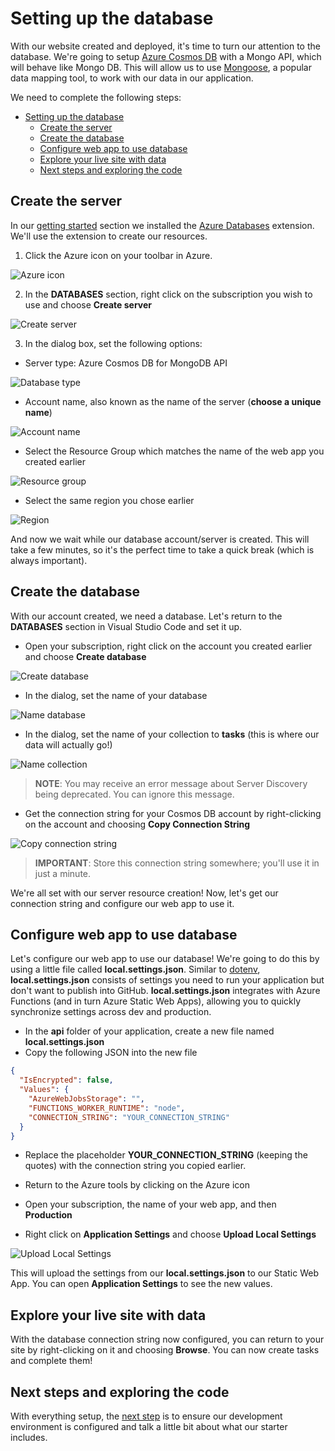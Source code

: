 # Setting up the database

With our website created and deployed, it's time to turn our attention to the database. We're going to setup [Azure Cosmos DB](https://azure.microsoft.com/services/cosmos-db/) with a Mongo API, which will behave like Mongo DB. This will allow us to use [Mongoose](https://mongoosejs.com/), a popular data mapping tool, to work with our data in our application.

We need to complete the following steps:

- [Setting up the database](#setting-up-the-database)
  - [Create the server](#create-the-server)
  - [Create the database](#create-the-database)
  - [Configure web app to use database](#configure-web-app-to-use-database)
  - [Explore your live site with data](#explore-your-live-site-with-data)
  - [Next steps and exploring the code](#next-steps-and-exploring-the-code)

## Create the server

In our [getting started](getting-started.md) section we installed the [Azure Databases](https://marketplace.visualstudio.com/items?itemName=ms-azuretools.vscode-cosmosdb) extension. We'll use the extension to create our resources.

1. Click the Azure icon on your toolbar in Azure.

![Azure icon](images/Azure.png)

2. In the **DATABASES** section, right click on the subscription you wish to use and choose **Create server**

![Create server](images/cosmos-create-server.png)

3. In the dialog box, set the following options:

- Server type: Azure Cosmos DB for MongoDB API

![Database type](images/cosmos-server-type.png)

- Account name, also known as the name of the server (**choose a unique name**)

![Account name](images/cosmos-server-name.png)

- Select the Resource Group which matches the name of the web app you created earlier

![Resource group](images/cosmos-server-rg.png)

- Select the same region you chose earlier

![Region](images/cosmos-server-region.png)

And now we wait while our database account/server is created. This will take a few minutes, so it's the perfect time to take a quick break (which is always important).

## Create the database

With our account created, we need a database. Let's return to the **DATABASES** section in Visual Studio Code and set it up.

- Open your subscription, right click on the account you created earlier and choose **Create database**

![Create database](images/cosmos-create-database.png)

- In the dialog, set the name of your database

![Name database](images/cosmos-database-name.png)

- In the dialog, set the name of your collection to **tasks** (this is where our data will actually go!)

![Name collection](images/cosmos-collection-name.png)

> **NOTE**: You may receive an error message about Server Discovery being deprecated. You can ignore this message.

- Get the connection string for your Cosmos DB account by right-clicking on the account and choosing **Copy Connection String**

![Copy connection string](images/cosmos-copy-connection-string.png)

> **IMPORTANT**: Store this connection string somewhere; you'll use it in just a minute.

We're all set with our server resource creation! Now, let's get our connection string and configure our web app to use it.

## Configure web app to use database

Let's configure our web app to use our database! We're going to do this by using a little file called **local.settings.json**. Similar to [dotenv](https://www.npmjs.com/package/dotenv), **local.settings.json** consists of settings you need to run your application but don't want to publish into GitHub. **local.settings.json** integrates with Azure Functions (and in turn Azure Static Web Apps), allowing you to quickly synchronize settings across dev and production.

- In the **api** folder of your application, create a new file named **local.settings.json**
- Copy the following JSON into the new file

```json
{
  "IsEncrypted": false,
  "Values": {
    "AzureWebJobsStorage": "",
    "FUNCTIONS_WORKER_RUNTIME": "node",
    "CONNECTION_STRING": "YOUR_CONNECTION_STRING"
  }
}
```

- Replace the placeholder **YOUR_CONNECTION_STRING** (keeping the quotes) with the connection string you copied earlier.

- Return to the Azure tools by clicking on the Azure icon
- Open your subscription, the name of your web app, and then **Production**
- Right click on **Application Settings** and choose **Upload Local Settings**

![Upload Local Settings](images/aswa-upload-settings.png)

This will upload the settings from our **local.settings.json** to our Static Web App. You can open **Application Settings** to see the new values.

## Explore your live site with data

With the database connection string now configured, you can return to your site by right-clicking on it and choosing **Browse**. You can now create tasks and complete them!

## Next steps and exploring the code

With everything setup, the [next step](local-dev.md) is to ensure our development environment is configured and talk a little bit about what our starter includes.
